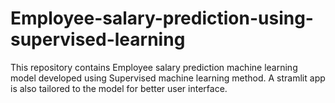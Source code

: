 # Employee-salary-prediction-using-supervised-learning
This repository contains Employee salary prediction machine learning model developed using Supervised machine learning method. A stramlit app is also tailored to the model for better user interface.
